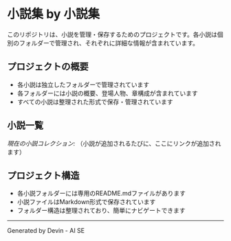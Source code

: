 # 小説集 by 小説集

このリポジトリは、小説を管理・保存するためのプロジェクトです。各小説は個別のフォルダーで管理され、それぞれに詳細な情報が含まれています。

## プロジェクトの概要
- 各小説は独立したフォルダーで管理されています
- 各フォルダーには小説の概要、登場人物、章構成が含まれています
- すべての小説は整理された形式で保存・管理されています

## 小説一覧
*現在の小説コレクション:*
（小説が追加されるたびに、ここにリンクが追加されます）

## プロジェクト構造
- 各小説フォルダーには専用のREADME.mdファイルがあります
- 小説ファイルはMarkdown形式で保存されています
- フォルダー構造は整理されており、簡単にナビゲートできます

---
Generated by Devin - AI SE


